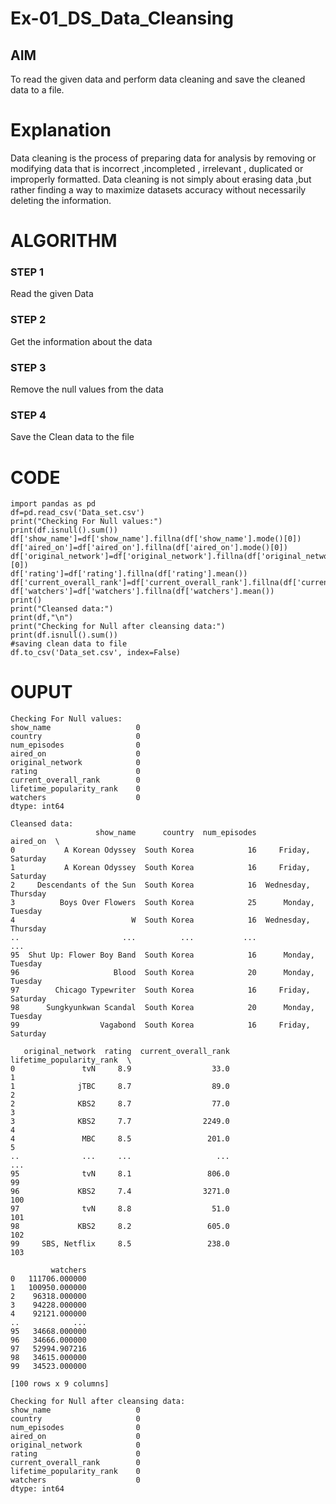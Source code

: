 # Ex-01_DS_Data_Cleansing


## AIM
To read the given data and perform data cleaning and save the cleaned data to a file. 

# Explanation
Data cleaning is the process of preparing data for analysis by removing or modifying data that is incorrect ,incompleted , irrelevant , duplicated or improperly formatted. 
Data cleaning is not simply about erasing data ,but rather finding a way to maximize datasets accuracy without necessarily deleting the information. 

# ALGORITHM
### STEP 1
Read the given Data
### STEP 2
Get the information about the data
### STEP 3
Remove the null values from the data
### STEP 4
Save the Clean data to the file


# CODE
```
import pandas as pd
df=pd.read_csv('Data_set.csv')
print("Checking For Null values:")
print(df.isnull().sum())
df['show_name']=df['show_name'].fillna(df['show_name'].mode()[0])
df['aired_on']=df['aired_on'].fillna(df['aired_on'].mode()[0])
df['original_network']=df['original_network'].fillna(df['original_network'].mode()[0])
df['rating']=df['rating'].fillna(df['rating'].mean())
df['current_overall_rank']=df['current_overall_rank'].fillna(df['current_overall_rank'].mean())
df['watchers']=df['watchers'].fillna(df['watchers'].mean())
print()
print("Cleansed data:")
print(df,"\n")
print("Checking for Null after cleansing data:")
print(df.isnull().sum())
#saving clean data to file 
df.to_csv('Data_set.csv', index=False)
```
# OUPUT
```
Checking For Null values:
show_name                   0
country                     0
num_episodes                0
aired_on                    0
original_network            0
rating                      0
current_overall_rank        0
lifetime_popularity_rank    0
watchers                    0
dtype: int64

Cleansed data:
                   show_name      country  num_episodes             aired_on  \
0           A Korean Odyssey  South Korea            16     Friday, Saturday   
1           A Korean Odyssey  South Korea            16     Friday, Saturday   
2     Descendants of the Sun  South Korea            16  Wednesday, Thursday   
3          Boys Over Flowers  South Korea            25      Monday, Tuesday   
4                          W  South Korea            16  Wednesday, Thursday   
..                       ...          ...           ...                  ...   
95  Shut Up: Flower Boy Band  South Korea            16      Monday, Tuesday   
96                     Blood  South Korea            20      Monday, Tuesday   
97        Chicago Typewriter  South Korea            16     Friday, Saturday   
98      Sungkyunkwan Scandal  South Korea            20      Monday, Tuesday   
99                  Vagabond  South Korea            16     Friday, Saturday   

   original_network  rating  current_overall_rank  lifetime_popularity_rank  \
0               tvN     8.9                  33.0                         1   
1              jTBC     8.7                  89.0                         2   
2              KBS2     8.7                  77.0                         3   
3              KBS2     7.7                2249.0                         4   
4               MBC     8.5                 201.0                         5   
..              ...     ...                   ...                       ...   
95              tvN     8.1                 806.0                        99   
96             KBS2     7.4                3271.0                       100   
97              tvN     8.8                  51.0                       101   
98             KBS2     8.2                 605.0                       102   
99     SBS, Netflix     8.5                 238.0                       103   

         watchers  
0   111706.000000  
1   100950.000000  
2    96318.000000  
3    94228.000000  
4    92121.000000  
..            ...  
95   34668.000000  
96   34666.000000  
97   52994.907216  
98   34615.000000  
99   34523.000000  

[100 rows x 9 columns] 

Checking for Null after cleansing data:
show_name                   0
country                     0
num_episodes                0
aired_on                    0
original_network            0
rating                      0
current_overall_rank        0
lifetime_popularity_rank    0
watchers                    0
dtype: int64
```